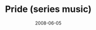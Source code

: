---
layout: music 
title: "Pride (series music)"
date: 2008-06-05 
description: "Series music from the Pride series."
sc-permalink-url: "http://soundcloud.com/crdschurch/pride-series-music"
audio: "http://s3.amazonaws.com/crossroads-media/music/audio/PrideSeriesMusic.mp3"
audio-duration: "10:15"
tag: 
 - pride
 - electronic-music
 - series-music
 - neil-smith
src: "http://s3.amazonaws.com/crossroads-media/images/DefaultVideoImage.jpg"
---